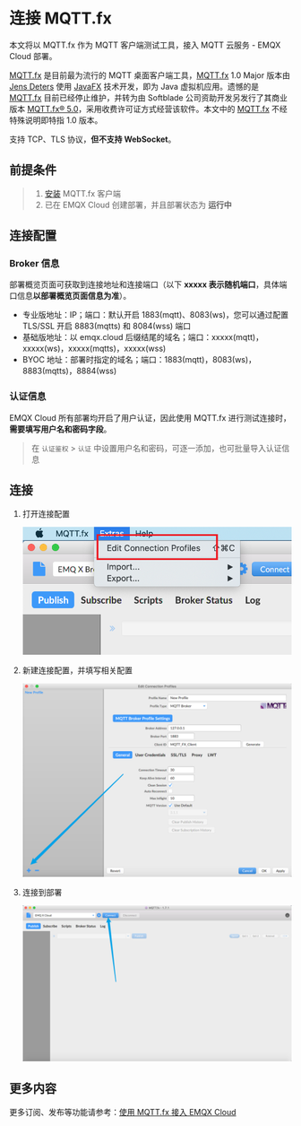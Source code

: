 # 连接 MQTT.fx

本文将以 MQTT.fx 作为 MQTT 客户端测试工具，接入 MQTT 云服务 - EMQX Cloud 部署。

[MQTT.fx](http://www.mqttfx.jensd.de/) 是目前最为流行的 MQTT 桌面客户端工具，[MQTT.fx](http://www.mqttfx.jensd.de/) 1.0 Major 版本由 [Jens Deters](https://www.jensd.de/wordpress/) 使用 [JavaFX](https://en.wikipedia.org/wiki/JavaFX) 技术开发，即为 Java 虚拟机应用。遗憾的是 [MQTT.fx](http://www.mqttfx.jensd.de/) 目前已经停止维护，并转为由 Softblade 公司资助开发另发行了其商业版本 [MQTT.fx® 5.0](https://softblade.de/en/mqtt-fx/)，采用收费许可证方式经营该软件。本文中的 [MQTT.fx](http://www.mqttfx.jensd.de/) 不经特殊说明即特指 1.0 版本。

支持 TCP、TLS 协议，**但不支持 WebSocket**。

## 前提条件

> 1. [安装](http://www.mqttfx.jensd.de/index.php/download) MQTT.fx 客户端
> 2. 已在 EMQX Cloud 创建部署，并且部署状态为 **运行中**

## 连接配置

### Broker 信息

部署概览页面可获取到连接地址和连接端口（以下 **xxxxx 表示随机端口**，具体端口信息**以部署概览页面信息为准**）。

- 专业版地址：IP；端口：默认开启 1883(mqtt)、8083(ws)，您可以通过配置 TLS/SSL 开启 8883(mqtts) 和 8084(wss) 端口
- 基础版地址：以 emqx.cloud 后缀结尾的域名；端口：xxxxx(mqtt)，xxxxx(ws)，xxxxx(mqtts)，xxxxx(wss)
- BYOC 地址：部署时指定的域名；端口：1883(mqtt)，8083(ws)，8883(mqtts)，8884(wss)

### 认证信息

EMQX Cloud 所有部署均开启了用户认证，因此使用 MQTT.fx 进行测试连接时，**需要填写用户名和密码字段**。

> 在 `认证鉴权` > `认证` 中设置用户名和密码，可逐一添加，也可批量导入认证信息

## 连接

1. 打开连接配置

   ![打开 MQTT.fx 连接配置](./_assets/mqttfx_profile.png)

2. 新建连接配置，并填写相关配置

   ![MQTT.fx 连接配置](./_assets/mqttfx_new_profile.png)

3. 连接到部署

   ![MQTT.fx 连接按钮](./_assets/mqttfx_connect.png)

## 更多内容

更多订阅、发布等功能请参考：[使用 MQTT.fx 接入 EMQX Cloud](https://www.emqx.com/zh/blog/connecting-to-emqx-cloud-with-mqttfx)
